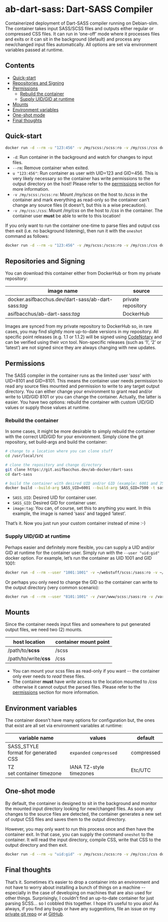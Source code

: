 # ab-dart-sass: Dart-SASS Compiler

Containerized deployment of Dart-SASS compiler running on Debian-slim. The container takes input SASS/SCSS files and outputs either regular or compressed CSS files. It can run in ‘one-off’ mode where it processes files and exits or it can sit in the background (default) and process any new/changed input files automatically. All options are set via environment variables passed at runtime.

## Contents

<!-- toc -->

- [Quick-start](#quick-start)
- [Repositories and Signing](#repositories-and-signing)
- [Permissions](#permissions)
  * [Rebuild the container](#rebuild-the-container)
  * [Supply UID/GID at runtime](#supply-uidgid-at-runtime)
- [Mounts](#mounts)
- [Environment variables](#environment-variables)
- [One-shot mode](#one-shot-mode)
- [Final thoughts](#final-thoughts)

<!-- tocstop -->

## Quick-start

```bash
docker run -d --rm -u "123:456" -v /my/scss:/scss:ro -v /my/css:/css docker.asifbacchus.dev/dart-sass/ab-dart-sass:latest
```

- `-d`: Run container in the background and watch for changes to input files.
- `--rm`: Remove container when exited.
- `u "123:456"`: Run container as user with UID=123 and GID=456. This is very likely necessary so the container has write permissions to the output directory on the host! Please refer to the [permissions](#permissions) section for more information.
- `-v /my/scss:/scss:ro`: Mount */my/scss* on the host to */scss* in the container and mark everything as read-only so the container can’t change any source files (it doesn’t, but this is a wise precaution).
- `-v /my/css:/css`: Mount */my/css* on the host to */css* in the container. The container user **must** be able to write to this location!

If you only want to run the container one-time to parse files and output css then exit (i.e. no background listening), then run it with the `oneshot` command as follows:

```bash
docker run -d --rm -u "123:456" -v /my/scss:/scss:ro -v /my/css:/css docker.asifbacchus.dev/dart-sass/ab-dart-sass:latest oneshot
```

## Repositories and Signing

You can download this container either from DockerHub or from my private repository:

| image name                                          | source             |
| --------------------------------------------------- | ------------------ |
| docker.asifbacchus.dev/dart-sass/ab-dart-sass:*tag* | private repository |
| asifbacchus/ab-dart-sass:*tag*                      | DockerHub          |

Images are synced from my private repository to DockerHub so, in rare cases, you may find slightly more up-to-date versions in my repository. All specific point releases (e.g. 1.1 or 1.1.2) will be signed using [CodeNotary](https://www.codenotary.com) and can be verified using their *vcn* tool. Non-specific releases (such as ‘1’, ‘2’ or ‘latest’) are not signed since they are always changing with new updates.

## Permissions

The SASS compiler in the container runs as the limited user ‘*sass*’ with UID=8101 and GID=8101. This means the container user needs permission to read any source files mounted and permission to write to any target output directory. You can either change your environment to grant read and/or write to UID/GID 8101 or you can change the container. Actually, the latter is easier. You have two options: rebuild the container with custom UID/GID values or supply those values at runtime.

### Rebuild the container

In some cases, it might be more desirable to simply rebuild the container with the correct UID/GID for your environment. Simply clone the git repository, set build-args and build the container:

```bash
# change to a location where you can clone stuff
cd /usr/local/src

# clone the repository and change directory
git clone https://git.asifbacchus.dev/ab-docker/dart-sass
cd dart-sass

# build the container with desired UID and/or GID (example: 6001 and 7500, respectively)
docker build --build-arg SASS_UID=6001 --build-arg SASS_GID=7500 -t sass:latest .
```

- `SASS_UID`: Desired UID for container user.
- `SASS_GID`: Desired GID for container user.
- `image:tag`: You can, of course, set this to anything you want. In this example, the image is named ‘sass’ and tagged ‘latest’.

That’s it. Now you just run your custom container instead of mine :-)

### Supply UID/GID at runtime

Perhaps easier and definitely more flexible, you can supply a UID and/or GID at runtime for the container user. Simply run with the `--user "uid:gid"` docker option. For example, let’s run the container as UID 1001 and GID 1001:

```bash
docker run -d --rm --user "1001:1001" -v ~/webstuff/scss:/sass:ro -v ~/webstuff/css:/css docker.asifbacchus.dev/dart-sass/ab-dart-sass:latest
```

Or perhaps you only need to change the GID so the container can write to the output directory (very common scenario):

```bash
docker run -d --rm --user "8101:1001" -v /var/www/scss:/sass:ro -v /var/www/css:/css docker.asifbacchus.dev/dart-sass/ab-dart-sass:latest
```

## Mounts

Since the container needs input files and somewhere to put generated output files, we need two (2) mounts.

| host location          | container mount point |
| ---------------------- | --------------------- |
| /path/to/**scss**      | /scss                 |
| /path/to/write/**css** | /css                  |

- You can mount your scss files as read-only if you want -- the container only ever needs to *read* these files.
- The container **must** have *write* access to the location mounted to */css* otherwise it cannot output the parsed files. Please refer to the [permissions](#permissions) section for more information.

## Environment variables

The container doesn’t have many options for configuration but, the ones that exist are all set via environment variables at runtime:

| variable name                            | values                  | default    |
| ---------------------------------------- | ----------------------- | ---------- |
| SASS_STYLE<br />format for generated CSS | `expanded` `compressed` | compressed |
| TZ<br />set container timezone           | IANA TZ-style timezones | Etc/UTC    |

## One-shot mode

By default, the container is designed to sit in the background and monitor the mounted input directory looking for new/changed files. As soon any changes to the source files are detected, the container generates a new set of output CSS files and saves them to the output directory.

However, you may only want to run this process once and then have the container exit. In that case, you can supply the command `oneshot` to the container. It will read the input directory, compile CSS, write that CSS to the output directory and then exit.

```bash
docker run -d --rm -u "uid:gid" -v /my/scss:/scss:ro -v /my/css:/css docker.asifbacchus.dev/dart-sass/ab-dart-sass:latest oneshot
```

## Final thoughts

That’s it. Sometimes it’s easier to drop a container into an environment and not have to worry about installing a bunch of things on a machine -- especially in the case of developing on machines that are also used for other things. Surprisingly, I couldn’t find an up-to-date container for just parsing SCSS... so I cobbled this together. I hope it’s useful to you also! As always, if you find any bugs or have any suggestions, file an issue on my [private git repo](https://git.asifbacchus.dev/ab-docker/dart-sass) or at [GitHub](https://github.com/asifbacchus/ab-dart-sass).
